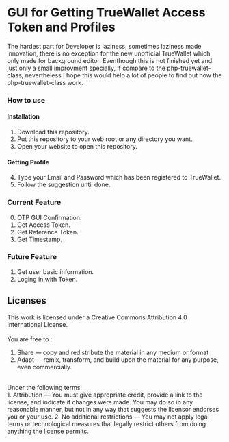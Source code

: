 # GUI for Getting TrueWallet Access Token and Profiles

The hardest part for Developer is laziness, sometimes laziness made innovation, there is no exception for the new unofficial TrueWallet which only made for background editor. Eventhough this is not finished yet and just only a small improvment specially, if compare to the php-truewallet-class, nevertheless I hope this would help a lot of people to find out how the php-truewallet-class work.

### How to use
#### Installation
1. Download this repository.
2. Put this repository to your web root or any directory you want.
3. Open your website to open this repository.
#### Getting Profile
4. Type your Email and Password which has been registered to TrueWallet.
5. Follow the suggestion until done.

### Current Feature
0. OTP GUI Confirmation.
1. Get Access Token.
2. Get Reference Token.
3. Get Timestamp.

### Future Feature
1. Get user basic information.
2. Loging in with Token.


## Licenses
This work is licensed under a Creative Commons Attribution 4.0 International License.
<br><br> You are free to : 
1. Share — copy and redistribute the material in any medium or format 
2. Adapt — remix, transform, and build upon the material
for any purpose, even commercially. 
<br>
Under the following terms:
<br>
1. Attribution — You must give appropriate credit, provide a link to the license, and indicate if changes were made. You may do so in any reasonable manner, but not in any way that suggests the licensor endorses you or your use. 
2. No additional restrictions — You may not apply legal terms or technological measures that legally restrict others from doing anything the license permits. 
